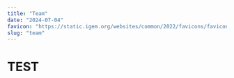 ```yaml
---
title: "Team"
date: "2024-07-04"
favicon: "https://static.igem.org/websites/common/2022/favicons/favicon.svg"
slug: "team"
---
```


# TEST
